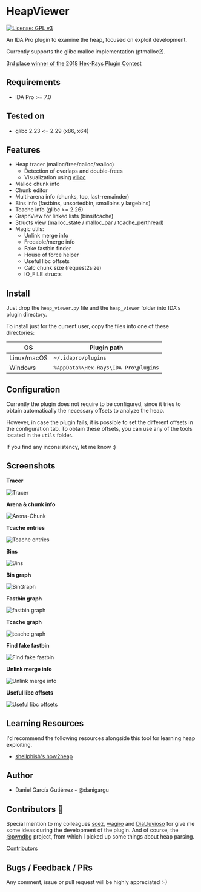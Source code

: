 # HeapViewer
[![License: GPL v3](https://img.shields.io/badge/License-GPLv3-blue.svg)](https://www.gnu.org/licenses/gpl-3.0)

An IDA Pro plugin to examine the heap, focused on exploit development.

Currently supports the glibc malloc implementation (ptmalloc2).

[3rd place winner of the 2018 Hex-Rays Plugin Contest](https://www.hex-rays.com/contests/2018/index.shtml)


## Requirements

* IDA Pro >= 7.0

## Tested on

* glibc 2.23 <= 2.29 (x86, x64)

## Features

* Heap tracer (malloc/free/calloc/realloc)
  * Detection of overlaps and double-frees
  * Visualization using [villoc](https://github.com/wapiflapi/villoc)
* Malloc chunk info
* Chunk editor
* Multi-arena info (chunks, top, last-remainder)
* Bins info (fastbins, unsortedbin, smallbins y largebins)
* Tcache info (glibc >= 2.26)
* GraphView for linked lists (bins/tcache)
* Structs view (malloc_state / malloc_par / tcache_perthread)
* Magic utils:
  * Unlink merge info
  * Freeable/merge info
  * Fake fastbin finder
  * House of force helper
  * Useful libc offsets
  * Calc chunk size (request2size)
  * IO_FILE structs


## Install

Just drop the `heap_viewer.py` file and the `heap_viewer` folder into IDA's plugin directory.

To install just for the current user, copy the files into one of these directories:

| OS          | Plugin path                          |
| ----------- | ------------------------------------ |
| Linux/macOS | `~/.idapro/plugins`                  |
| Windows     | `%AppData%\Hex-Rays\IDA Pro\plugins` |

## Configuration

Currently the plugin does not require to be configured, since it tries to obtain automatically the necessary offsets to analyze the heap. 

However, in case the plugin fails, it is possible to set the different offsets in the configuration tab. To obtain these offsets, you can use any of the tools located in the `utils` folder.

If you find any inconsistency, let me know :)

## Screenshots

**Tracer**

![Tracer](https://user-images.githubusercontent.com/1675387/39698165-fe882786-51f3-11e8-847a-18a5b40a6be2.png)

**Arena & chunk info**

![Arena-Chunk](https://user-images.githubusercontent.com/1675387/39698203-2ba59370-51f4-11e8-9b66-c3dfaafadba3.png)

**Tcache entries**

![Tcache entries](https://user-images.githubusercontent.com/1675387/39698220-4c3d3e94-51f4-11e8-8aea-ef9182c8910f.png)

**Bins**

![Bins](https://user-images.githubusercontent.com/1675387/39698914-19bf9db0-51f7-11e8-97f4-82ddf84b7e0e.png)

**Bin graph**

![BinGraph](https://user-images.githubusercontent.com/1675387/39698795-97abbd90-51f6-11e8-8cbc-475b5e623894.png)


**Fastbin graph**

![fastbin graph](https://user-images.githubusercontent.com/1675387/39918437-b5e49562-5510-11e8-8437-86da11eb466f.png)


**Tcache graph**

![tcache graph](https://user-images.githubusercontent.com/1675387/39926350-3dbbc7e4-552f-11e8-99f9-72e5dd99d421.png)


**Find fake fastbin**

![Find fake fastbin](https://user-images.githubusercontent.com/1675387/39698662-f661b11a-51f5-11e8-8796-c852252bd75a.png)


**Unlink merge info**

![Unlink merge info](https://user-images.githubusercontent.com/1675387/39699039-b2740870-51f7-11e8-9e61-ca9407af1793.png)


**Useful libc offsets**

![Useful libc offsets](https://user-images.githubusercontent.com/1675387/39698577-b1d40b56-51f5-11e8-8ef8-7711bc2efd32.png)


## Learning Resources

I'd recommend the following resources alongside this tool for learning heap exploiting.

* [shellphish's how2heap](https://github.com/shellphish/how2heap)


## Author

* Daniel García Gutiérrez - @danigargu

## Contributors :beer:

Special mention to my colleagues [soez][soez], [wagiro][wagiro] and [DiaLluvioso][DiaLluvioso] for give me some ideas during the development of the plugin. And of course, the [@pwndbg](https://github.com/pwndbg/pwndbg/) project, from which I picked up some things about heap parsing.

[Contributors](https://github.com/danigargu/heap-viewer/graphs/contributors)

[soez]: https://twitter.com/javierprtd
[wagiro]: https://twitter.com/egarme
[DiaLluvioso]: https://twitter.com/Manuelbp01

## Bugs / Feedback / PRs

Any comment, issue or pull request will be highly appreciated :-)

